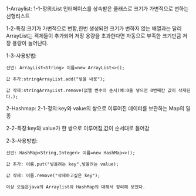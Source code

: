1-Arraylist:
  1-1-정의:List 인터페이스를 상속받은 클래스로 크기가 가변적으로 변하는 선형리스트
  
  1-2-특징:크기가 가변적으로 변함,한번 생성되면 크기가 변하지 않는 배열과는 달리 ArrayList는
  객체들이 추가되어 저장 용량을 초과한다면 자동으로 부족한 크기만큼 저장 용량이 늘어난다.
  
  1-3-사용방법:
  
    선언: ArrayList<String> 이름=new ArrayList<>();
    
    값 추가:stringArrayList.add("넣을 내용");
    
    값 삭제:stringArrayList.remove(없앨 변수의 순서(예:0을 넣으면 0번째칸 값이 삭제된다.);
    
2-Hashmap:
  2-1-정의:key와 value의 쌍으로 이루어진 데이터를 보관하는 Map의 일종
  
  2-2-특징:key와 value가 한 쌍으로 이루어짐,값이 순서대로 들어감
  
  2-3-사용방법:
  
    선언: HashMap<String,Integer> 이름=new HashMap<>();
  
    값 추가: 이름.put("넣을려는 key",넣을려는 value);
    
    값 삭제: 이름.remove("삭제하고싶은 key");
    
    이상 오늘은java의 Arraylist와 HashMap의 대해서 정리해 보았다.
